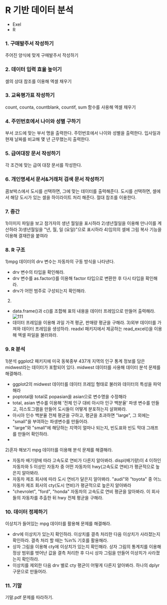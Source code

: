 # R 기반 데이터 분석

- Exel
- R

### 1. 구매발주서 작성하기
주어진 양식에 맞게 구매발주서 작성하기

### 2. 데이터 입력 효율 높이기
셀의 상대 참조를 이용해 엑셀 채우기

### 3. 교육평가표 작성하기
count, counta, countblank, countif, sum
함수를 사용해 엑셀 채우기

### 4. 주민번호에서 나이와 성별 구하기
부서 코드에 맞는 부서 명을 출력한다.
주민번호에서 나이와 성별을 출력한다.
입사일과 현재 날짜를 비교해 몇 년 근무했는지 출력한다.

### 5. 급여대장 문서 작성하기
각 조건에 맞는 급여 대장 문서를 작성한다.

### 6. 개인명세서 문서&거래처 검색 문서 작성하기
콤보박스에서 도시를 선택하면, 그에 맞는 데이터를 출력해준다.
도시를 선택하면, 셀에서 해당 도시가 있는 셀을 하이라이트 처리 해준다.
절대 참조를 이용한다.

### 7. 중간
1)이미지 파일을 보고 참가자의 생년 월일을 표시하라
2)생년월일을 이용해 만나이를 계산하라
3)생년월일을 "년, 월, 일 (요일)"으로 표시하라
4)임의의 셀에 그림 복사 기능을 이용해 결재란을 붙여라

### 8. R 구조 
1)mpg 데이터의 drv 변수는 자동차의 구동 방식을 나타낸다. 
- drv 변수의 타입을 확인해라.
- drv 변수를 as.factor()를 이용해 factor 타입으로 변환한 후 다시 타입을 확인해라.
- drv가 어떤 범주로 구성되는지 확인해라.
2)
- data.frame()과 c()를 조합해 표의 내용을 데이터 프레임으로 만들어 출력해라.
![111](https://user-images.githubusercontent.com/59854960/114150881-82c3b300-9957-11eb-8a48-726e919864a3.JPG)
- 데이터 프레임을 이용해 과일 가격 평균, 판매량 평균을 구해라.
3)외부 데이터를 가져와 데이터 프레임을 생성하라.
readxl 패키지에서 제공하는 read_excel()을 이용해 엑셀 파일을 불러와라.

### 9. R 분석
1)분석
ggplot2 패키지에 미국 동북중부 437개 지역의 인구 통계 정보를 담은 midwest라는 데이터가 포함되어 있다. midwest 데이터를 사용해 데이터 분석 문제를 해결해라.
- ggplot2의 midwest 데이터를 데이터 프레임 형태로 불러와 데이터의 특성을 파악해라
- poptotal을 total로 popasian을 asian으로 변수명을 수정해라
- total, asian  변수를 이용해 '전체 인구 대비 아시아 인구 백분율' 파생 변수를 만들고, 히스토그램을 만들어 도시들이 어떻게 분포하는지 살펴봐라.
- 아시아 인수 백분율 전체 평균을 구하고, 평균을 초과하면 "large", 그 외에는 "small"을 부여하는 파생변수를 만들어라.
- "large"와 "small"에 해당하는 지역이 얼마나 되는지, 빈도표와 빈도 막대 그래프를 만들어 확인하라.
- 
2)혼자 해보기
mpg 데이터를 이용해 분석 문제를 해결해라.
- 자동차 배기량에 따라 고속도로 연비가 다른지 알아봐라. displ(배기량)이 4 이하인 자동차와 5 이상인 자동차 중 어떤 자동차의 hwy(고속도로 연비)가 평균적으로 높은지 알아봐라.
- 자동차 제조 회사에 따라 도시 연비가 달은지 알아봐라. "audi"와 "toyota" 중 어느 자동차 제조 회사의 cty(도시 연비)가 평균적으로 높은지 알아봐라
- "chevrolet", "ford", "honda" 자동차의 고속도로 연비 평균을 알아봐라. 이 회사들의 자동차를 추출한 뒤 hwy 전체 평균을 구해라.

### 10. 데이터 정제하기
이상치가 들어있는 mpg 데이터를 활용해 문제를 해결해라.
- drv에 이상치가 있는지 확인하라. 이상치를 결측 처리한 다음 이상치가 사라졌는지 확인하라. 결측 처리 할 때는 %in% 기호를 활용해라.
- 상자 그림을 이용해 cty에 이상치가 있는지 확인해라. 상자 그림의 통계치를 이용해 정상 범위를 벗어난 값을 결측 처리한 후 다시 상자 그림을 만들어 이상치가 사라졌는지 확인하라.
- 이상치를 제외한 다음 drv 별로 cty 평균이 어떻게 다른지 알아봐라. 하나의 dplyr 구문으로 만들어라.

### 11. 기말
기말.pdf 문제를 따라하기.
